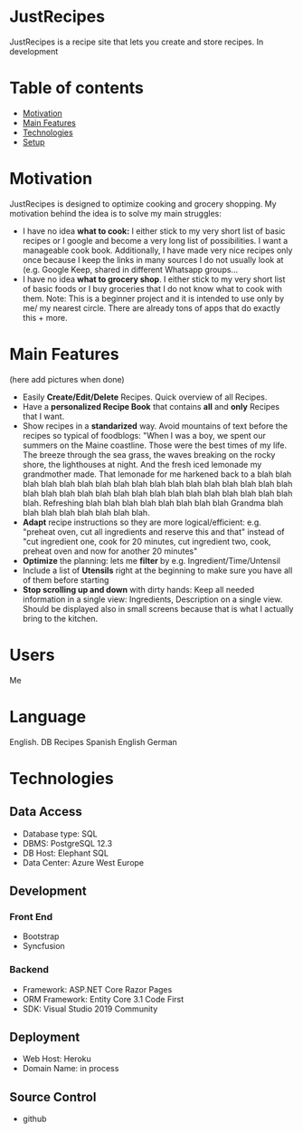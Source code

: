 # JustRecipes
JustRecipes is a recipe site that lets you create and store recipes. In development

# Table of contents
* [Motivation](#motivation)
* [Main Features](#main-features)
* [Technologies](#technologies)
* [Setup](#setup)

# Motivation
JustRecipes is designed to optimize cooking and grocery shopping. My motivation behind the idea is to solve my main struggles:
* I have no idea **what to cook:** I either stick to my very short list of basic recipes or I google and become a very long list of possibilities. I want a manageable cook book. Additionally, I have made very nice recipes only once because I keep the links in many sources I do not usually look at (e.g. Google Keep, shared in different Whatsapp groups...
* I have no idea **what to grocery shop**. I either stick to my very short list of basic foods or I buy groceries that I do not know what to cook with them.
Note: This is a beginner project and it is intended to use only by me/ my nearest circle. There are already tons of apps that do exactly this + more.

# Main Features
(here add pictures when done)
* Easily **Create/Edit/Delete** Recipes. Quick overview of all Recipes.
* Have a **personalized Recipe Book** that contains **all** and **only** Recipes that I want.
* Show recipes in a **standarized** way. Avoid mountains of text before the recipes so typical of foodblogs: "When I was a boy, we spent our summers on the Maine coastline. Those were the best times of my life. The breeze through the sea grass, the waves breaking on the rocky shore, the lighthouses at night. And the fresh iced lemonade my grandmother made. That lemonade for me harkened back to a blah blah blah blah blah blah blah blah blah blah blah blah blah blah blah blah blah blah blah blah blah blah blah blah blah blah blah blah blah blah blah blah blah. Refreshing blah blah blah blah blah blah blah blah Grandma blah blah blah blah blah blah blah blah.
* **Adapt** recipe instructions so they are more logical/efficient: e.g. "preheat oven, cut all ingredients and reserve this and that" instead of "cut ingredient one, cook for 20 minutes, cut ingredient two, cook, preheat oven and now for another 20 minutes"
* **Optimize** the planning: lets me **filter** by e.g. Ingredient/Time/Untensil
* Include a list of **Utensils** right at the beginning to make sure you have all of them before starting
* **Stop scrolling up and down** with dirty hands: Keep all needed information in a single view: Ingredients, Description on a single view. Should be displayed also in small screens because that is what I actually bring to the kitchen.

# Users

Me

# Language

English. DB Recipes Spanish English German

# Technologies

## Data Access
 *  Database type: SQL
 *  DBMS: PostgreSQL 12.3
 *  DB Host: Elephant SQL
 *  Data Center: Azure West Europe

## Development
### Front End
 *  Bootstrap
 *  Syncfusion

### Backend
 *  Framework: ASP.NET Core Razor Pages
 * ORM Framework: Entity Core 3.1 Code First
 *  SDK: Visual Studio 2019 Community

## Deployment
 *  Web Host: Heroku
 *  Domain Name: in process

## Source Control
 *  github



